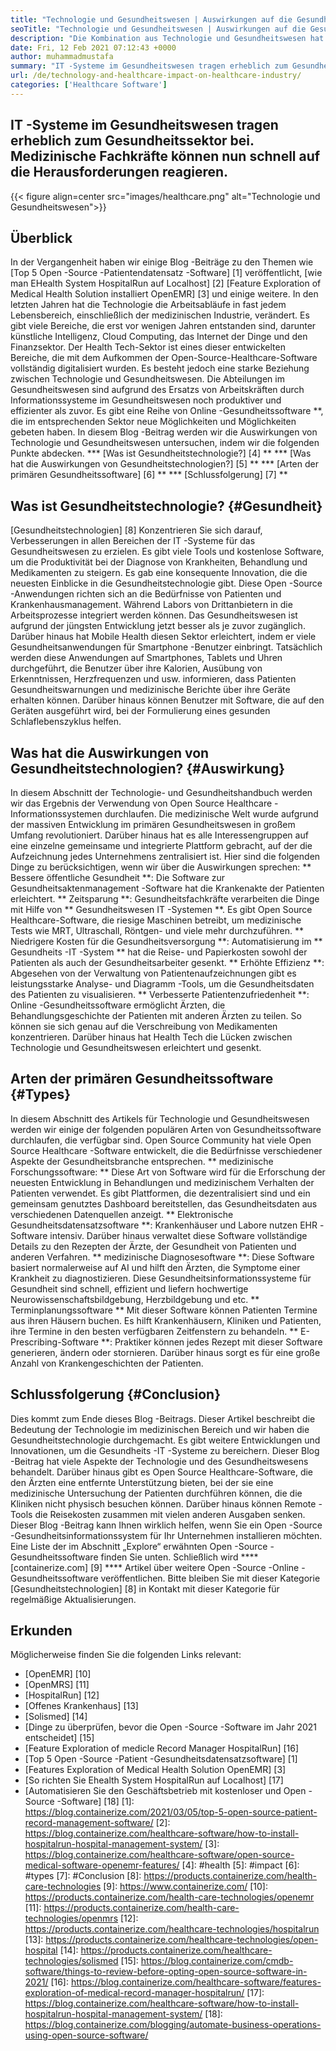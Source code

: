 ```yaml
---
title: "Technologie und Gesundheitswesen | Auswirkungen auf die Gesundheitsbranche" 
seoTitle: "Technologie und Gesundheitswesen | Auswirkungen auf die Gesundheitsbranche" 
description: "Die Kombination aus Technologie und Gesundheitswesen hat die medizinische Abteilung revolutioniert. Lassen Sie uns die Auswirkungen und die Arten der Gesundheitssoftware untersuchen." 
date: Fri, 12 Feb 2021 07:12:43 +0000
author: muhammadmustafa
summary: "IT -Systeme im Gesundheitswesen tragen erheblich zum Gesundheitssektor bei. Medizinische Fachkräfte können nun schnell auf die Herausforderungen reagieren." 
url: /de/technology-and-healthcare-impact-on-healthcare-industry/
categories: ['Healthcare Software']
---
```


## IT -Systeme im Gesundheitswesen tragen erheblich zum Gesundheitssektor bei. Medizinische Fachkräfte können nun schnell auf die Herausforderungen reagieren.

{{< figure align=center src="images/healthcare.png" alt="Technologie und Gesundheitswesen">}}


## Überblick
In der Vergangenheit haben wir einige Blog -Beiträge zu den Themen wie [Top 5 Open -Source -Patientendatensatz -Software] [1] veröffentlicht, [wie man EHealth System HospitalRun auf Localhost] [2] [Feature Exploration of Medical Health Solution installiert OpenEMR] [3] und einige weitere. In den letzten Jahren hat die Technologie die Arbeitsabläufe in fast jedem Lebensbereich, einschließlich der medizinischen Industrie, verändert. Es gibt viele Bereiche, die erst vor wenigen Jahren entstanden sind, darunter künstliche Intelligenz, Cloud Computing, das Internet der Dinge und den Finanzsektor. Der Health Tech-Sektor ist eines dieser entwickelten Bereiche, die mit dem Aufkommen der Open-Source-Healthcare-Software vollständig digitalisiert wurden. Es besteht jedoch eine starke Beziehung zwischen Technologie und Gesundheitswesen.
Die Abteilungen im Gesundheitswesen sind aufgrund des Ersatzs von Arbeitskräften durch Informationssysteme im Gesundheitswesen noch produktiver und effizienter als zuvor. Es gibt eine Reihe von Online -Gesundheitssoftware **, die im entsprechenden Sektor neue Möglichkeiten und Möglichkeiten gebeten haben. In diesem Blog -Beitrag werden wir die Auswirkungen von Technologie und Gesundheitswesen untersuchen, indem wir die folgenden Punkte abdecken.
  *** [Was ist Gesundheitstechnologie?] [4] **
  *** [Was hat die Auswirkungen von Gesundheitstechnologien?] [5] **
  *** [Arten der primären Gesundheitssoftware] [6] **
  *** [Schlussfolgerung] [7] **

## Was ist Gesundheitstechnologie? {#Gesundheit}
[Gesundheitstechnologien] [8] Konzentrieren Sie sich darauf, Verbesserungen in allen Bereichen der IT -Systeme für das Gesundheitswesen zu erzielen. Es gibt viele Tools und kostenlose Software, um die Produktivität bei der Diagnose von Krankheiten, Behandlung und Medikamenten zu steigern. Es gab eine konsequente Innovation, die die neuesten Einblicke in die Gesundheitstechnologie gibt. Diese Open -Source -Anwendungen richten sich an die Bedürfnisse von Patienten und Krankenhausmanagement. Während Labors von Drittanbietern in die Arbeitsprozesse integriert werden können. Das Gesundheitswesen ist aufgrund der jüngsten Entwicklung jetzt besser als je zuvor zugänglich. Darüber hinaus hat Mobile Health diesen Sektor erleichtert, indem er viele Gesundheitsanwendungen für Smartphone -Benutzer einbringt. Tatsächlich werden diese Anwendungen auf Smartphones, Tablets und Uhren durchgeführt, die Benutzer über ihre Kalorien, Ausübung von Erkenntnissen, Herzfrequenzen und usw. informieren, dass Patienten Gesundheitswarnungen und medizinische Berichte über ihre Geräte erhalten können. Darüber hinaus können Benutzer mit Software, die auf den Geräten ausgeführt wird, bei der Formulierung eines gesunden Schlaflebenszyklus helfen.

## Was hat die Auswirkungen von Gesundheitstechnologien? {#Auswirkung}
In diesem Abschnitt der Technologie- und Gesundheitshandbuch werden wir das Ergebnis der Verwendung von Open Source Healthcare -Informationssystemen durchlaufen. Die medizinische Welt wurde aufgrund der massiven Entwicklung im primären Gesundheitswesen in großem Umfang revolutioniert. Darüber hinaus hat es alle Interessengruppen auf eine einzelne gemeinsame und integrierte Plattform gebracht, auf der die Aufzeichnung jedes Unternehmens zentralisiert ist. Hier sind die folgenden Dinge zu berücksichtigen, wenn wir über die Auswirkungen sprechen:
** Bessere öffentliche Gesundheit **: Die Software zur Gesundheitsaktenmanagement -Software hat die Krankenakte der Patienten erleichtert.
** Zeitsparung **: Gesundheitsfachkräfte verarbeiten die Dinge mit Hilfe von ** Gesundheitswesen IT -Systemen **. Es gibt Open Source Healthcare-Software, die riesige Maschinen betreibt, um medizinische Tests wie MRT, Ultraschall, Röntgen- und viele mehr durchzuführen.
** Niedrigere Kosten für die Gesundheitsversorgung **: Automatisierung im ** Gesundheits -IT -System ** hat die Reise- und Papierkosten sowohl der Patienten als auch der Gesundheitsarbeiter gesenkt.
** Erhöhte Effizienz **: Abgesehen von der Verwaltung von Patientenaufzeichnungen gibt es leistungsstarke Analyse- und Diagramm -Tools, um die Gesundheitsdaten des Patienten zu visualisieren.
** Verbesserte Patientenzufriedenheit **: Online -Gesundheitssoftware ermöglicht Ärzten, die Behandlungsgeschichte der Patienten mit anderen Ärzten zu teilen. So können sie sich genau auf die Verschreibung von Medikamenten konzentrieren. Darüber hinaus hat Health Tech die Lücken zwischen Technologie und Gesundheitswesen erleichtert und gesenkt.

## Arten der primären Gesundheitssoftware {#Types}
In diesem Abschnitt des Artikels für Technologie und Gesundheitswesen werden wir einige der folgenden populären Arten von Gesundheitssoftware durchlaufen, die verfügbar sind. Open Source Community hat viele Open Source Healthcare -Software entwickelt, die die Bedürfnisse verschiedener Aspekte der Gesundheitsbranche entsprechen.
** medizinische Forschungssoftware: ** Diese Art von Software wird für die Erforschung der neuesten Entwicklung in Behandlungen und medizinischem Verhalten der Patienten verwendet. Es gibt Plattformen, die dezentralisiert sind und ein gemeinsam genutztes Dashboard bereitstellen, das Gesundheitsdaten aus verschiedenen Datenquellen anzeigt.
** Elektronische Gesundheitsdatensatzsoftware **: Krankenhäuser und Labore nutzen EHR -Software intensiv. Darüber hinaus verwaltet diese Software vollständige Details zu den Rezepten der Ärzte, der Gesundheit von Patienten und anderen Verfahren.
** medizinische Diagnosesoftware **: Diese Software basiert normalerweise auf AI und hilft den Ärzten, die Symptome einer Krankheit zu diagnostizieren. Diese Gesundheitsinformationssysteme für Gesundheit sind schnell, effizient und liefern hochwertige Neurowissenschaftsbildgebung, Herzbildgebung und etc.
** Terminplanungssoftware ** Mit dieser Software können Patienten Termine aus ihren Häusern buchen. Es hilft Krankenhäusern, Kliniken und Patienten, ihre Termine in den besten verfügbaren Zeitfenstern zu behandeln.
** E-Prescribing-Software **: Praktiker können jedes Rezept mit dieser Software generieren, ändern oder stornieren. Darüber hinaus sorgt es für eine große Anzahl von Krankengeschichten der Patienten.

## Schlussfolgerung {#Conclusion}
Dies kommt zum Ende dieses Blog -Beitrags. Dieser Artikel beschreibt die Bedeutung der Technologie im medizinischen Bereich und wir haben die Gesundheitstechnologie durchgemacht. Es gibt weitere Entwicklungen und Innovationen, um die Gesundheits -IT -Systeme zu bereichern. Dieser Blog -Beitrag hat viele Aspekte der Technologie und des Gesundheitswesens behandelt. Darüber hinaus gibt es Open Source Healthcare-Software, die den Ärzten eine entfernte Unterstützung bieten, bei der sie eine medizinische Untersuchung der Patienten durchführen können, die die Kliniken nicht physisch besuchen können. Darüber hinaus können Remote -Tools die Reisekosten zusammen mit vielen anderen Ausgaben senken. Dieser Blog -Beitrag kann Ihnen wirklich helfen, wenn Sie ein Open -Source -Gesundheitsinformationssystem für Ihr Unternehmen installieren möchten. Eine Liste der im Abschnitt „Explore“ erwähnten Open -Source -Gesundheitssoftware finden Sie unten.
Schließlich wird **** [containerize.com] [9] **** Artikel über weitere Open -Source -Online -Gesundheitssoftware veröffentlichen. Bitte bleiben Sie mit dieser Kategorie [Gesundheitstechnologien] [8] in Kontakt mit dieser Kategorie für regelmäßige Aktualisierungen.

## Erkunden
Möglicherweise finden Sie die folgenden Links relevant:
  * [OpenEMR] [10]
  * [OpenMRS] [11]
  * [HospitalRun] [12]
  * [Offenes Krankenhaus] [13]
  * [Solismed] [14]
  * [Dinge zu überprüfen, bevor die Open -Source -Software im Jahr 2021 entscheidet] [15]
  * [Feature Exploration of medicle Record Manager HospitalRun] [16]
  * [Top 5 Open -Source -Patient -Gesundheitsdatensatzsoftware] [1]
  * [Features Exploration of Medical Health Solution OpenEMR] [3]
  * [So richten Sie Ehealth System HospitalRun auf Localhost] [17]
  * [Automatisieren Sie den Geschäftsbetrieb mit kostenloser und Open -Source -Software] [18]
[1]: https://blog.containerize.com/2021/03/05/top-5-open-source-patient-record-management-software/
[2]: https://blog.containerize.com/healthcare-software/how-to-install-hospitalrun-hospital-management-system/
[3]: https://blog.containerize.com/healthcare-software/open-source-medical-software-openemr-features/
[4]: #health
[5]: #impact
[6]: #types
[7]: #Conclusion
[8]: https://products.containerize.com/health-care-technologies
[9]: https://www.containerize.com/
[10]: https://products.containerize.com/health-care-technologies/openemr
[11]: https://products.containerize.com/health-care-technologies/openmrs
[12]: https://products.containerize.com/healthcare-technologies/hospitalrun
[13]: https://products.containerize.com/healthcare-technologies/open-hospital
[14]: https://products.containerize.com/healthcare-technologies/solismed
[15]: https://blog.containerize.com/cmdb-software/things-to-review-before-opting-open-source-software-in-2021/
[16]: https://blog.containerize.com/healthcare-software/features-exploration-of-medical-record-manager-hospitalrun/
[17]: https://blog.containerize.com/healthcare-software/how-to-install-hospitalrun-hospital-management-system/
[18]: https://blog.containerize.com/blogging/automate-business-operations-using-open-source-software/
